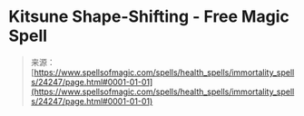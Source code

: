<!--yml

category: 未分类

date: 2024-06-12 19:10:04

-->

# Kitsune Shape-Shifting - Free Magic Spell

> 来源：[https://www.spellsofmagic.com/spells/health_spells/immortality_spells/24247/page.html#0001-01-01](https://www.spellsofmagic.com/spells/health_spells/immortality_spells/24247/page.html#0001-01-01)
